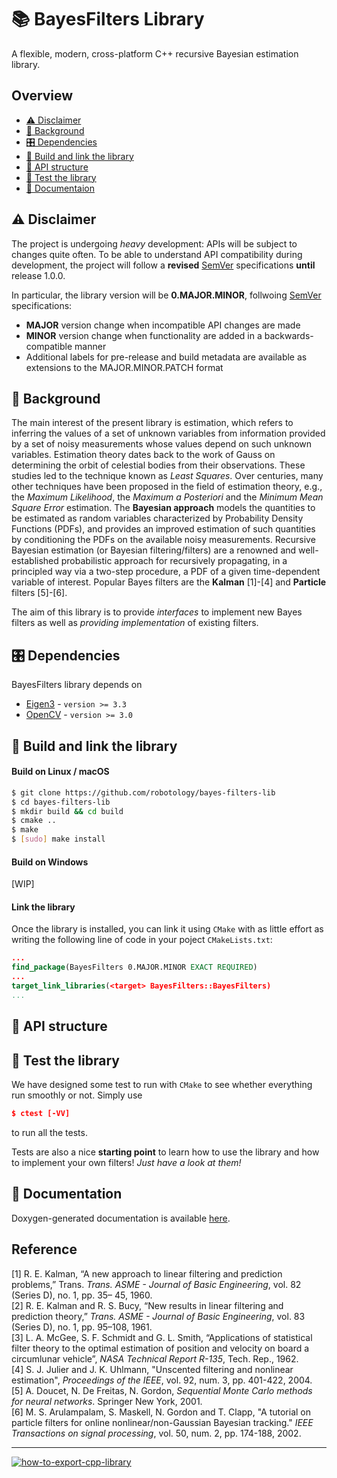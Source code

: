 📚 BayesFilters Library
===

A flexible, modern, cross-platform C++ recursive Bayesian estimation library.


## Overview
- [⚠️ Disclaimer](https://github.com/robotology/bayes-filters-lib/blob/devel/README.md#️-disclaimer)
- [📖 Background](https://github.com/robotology/bayes-filters-lib/blob/devel/README.md#-background)
- [🎛 Dependencies](https://github.com/robotology/bayes-filters-lib/blob/devel/README.md#-dependencies)
- [🔨 Build and link the library](https://github.com/robotology/bayes-filters-lib/blob/devel/README.md#-build-and-link-the-library)
- [📘 API structure](https://github.com/robotology/bayes-filters-lib/blob/devel/README.md#-api-structure)
- [🔬 Test the library](https://github.com/robotology/bayes-filters-lib/blob/devel/README.md#-test-the-library)
- [📝 Documentaion](https://github.com/robotology/bayes-filters-lib/blob/devel/README.md#-documentation)


## ⚠️ Disclaimer
The project is undergoing _heavy_ development: APIs will be subject to changes quite often.
To be able to understand API compatibility during development, the project will follow a **revised** [SemVer](http://semver.org/) specifications **until** release 1.0.0.

In particular, the library version will be **0.MAJOR.MINOR**, follwoing [SemVer](http://semver.org/) specifications:
 - **MAJOR** version change when incompatible API changes are made
 - **MINOR** version change when functionality are added in a backwards-compatible manner
 - Additional labels for pre-release and build metadata are available as extensions to the MAJOR.MINOR.PATCH format


## 📖 Background
The main interest of the present library is estimation, which refers to inferring the values of a set of unknown variables from information provided by a set of noisy measurements whose values depend on such unknown variables.
Estimation theory dates back to the work of Gauss on determining the orbit of celestial bodies from their observations.
These studies led to the technique known as _Least Squares_.
Over centuries, many other techniques have been proposed in the field of estimation theory, e.g., the _Maximum Likelihood_, the _Maximum a Posteriori_ and the _Minimum Mean Square Error_ estimation.
The **Bayesian approach** models the quantities to be estimated as random variables characterized by Probability Density Functions (PDFs), and provides an improved estimation of such quantities by conditioning the PDFs on the available noisy measurements.
Recursive Bayesian estimation (or Bayesian filtering/filters) are a renowned and well-established probabilistic approach for recursively propagating, in a principled way via a two-step procedure, a PDF of a given time-dependent variable of interest.
Popular Bayes filters are the **Kalman** [1]-[4] and **Particle** filters [5]-[6].

The aim of this library is to provide _interfaces_ to implement new Bayes filters as well as _providing implementation_ of existing filters.


## 🎛 Dependencies
BayesFilters library depends on
 - [Eigen3](https://bitbucket.org/eigen/eigen/) - `version >= 3.3`
 - [OpenCV](https://github.com/opencv/opencv) - `version >= 3.0`

## 🔨 Build and link the library
#### Build on Linux / macOS
```bash
$ git clone https://github.com/robotology/bayes-filters-lib
$ cd bayes-filters-lib
$ mkdir build && cd build
$ cmake ..
$ make
$ [sudo] make install
```

#### Build on Windows
[WIP]

#### Link the library
Once the library is installed, you can link it using `CMake` with as little effort as writing the following line of code in your poject `CMakeLists.txt`:
```cmake
...
find_package(BayesFilters 0.MAJOR.MINOR EXACT REQUIRED)
...
target_link_libraries(<target> BayesFilters::BayesFilters)
...
```


## 📘 API structure


## 🔬 Test the library
We have designed some test to run with `CMake` to see whether everything run smoothly or not. Simply use
```cmake
$ ctest [-VV]
```
to run all the tests.

Tests are also a nice **starting point** to learn how to use the library and how to implement your own filters! _Just have a look at them!_

## 📝 Documentation
Doxygen-generated documentation is available [here]().

## Reference
[1] R. E. Kalman, “A new approach to linear filtering and prediction problems,” Trans. _Trans. ASME - Journal of Basic Engineering_, vol. 82 (Series D), no. 1, pp. 35– 45, 1960.  
[2] R. E. Kalman and R. S. Bucy, “New results in linear filtering and prediction theory,” _Trans. ASME - Journal of Basic Engineering_, vol. 83 (Series D), no. 1, pp. 95–108, 1961.  
[3] L. A. McGee, S. F. Schmidt and G. L. Smith, “Applications of statistical filter theory to the optimal estimation of position and velocity on board a circumlunar vehicle”, _NASA Technical Report R-135_, Tech. Rep., 1962.  
[4] S. J. Julier and J. K. Uhlmann, "Unscented filtering and nonlinear estimation", _Proceedings of the IEEE_, vol. 92, num. 3, pp. 401-422, 2004.  
[5] A. Doucet, N. De Freitas, N. Gordon, _Sequential Monte Carlo methods for neural networks_. Springer New York, 2001.  
[6] M. S. Arulampalam, S. Maskell, N. Gordon and T. Clapp, "A tutorial on particle filters for online nonlinear/non-Gaussian Bayesian tracking." _IEEE Transactions on signal processing_, vol. 50, num. 2, pp. 174-188, 2002.

---
[![how-to-export-cpp-library](https://img.shields.io/badge/-Project%20Template-brightgreen.svg?style=flat-square&logo=data%3Aimage%2Fpng%3Bbase64%2CiVBORw0KGgoAAAANSUhEUgAAAEAAAAA9CAYAAAAd1W%2FBAAAABmJLR0QA%2FwD%2FAP%2BgvaeTAAAACXBIWXMAAAsTAAALEwEAmpwYAAAAB3RJTUUH4QEFECsmoylg4QAABRdJREFUaN7tmmuIVVUUx%2F%2F7OmpaaGP6oedkGJWNIWoFVqRZGkIPSrAQgqhEqSYxszeFUB%2FCAqcXUaSRZmZP6IFm42QEUWAjqT1EQ0dLHTMfaWajv76sM%2BxO59znuY%2Bcs2CYmXv33mud31577bX3WU5lEEDOueDvfpLGSBolaaiksyUNknRyqNs%2BSR2SfrKf1ZJaJG11zv1rzJoX4ETgYWAtpcuvwCvABQHcJMUlPevAi5KmxTTbKalN0hZJ2yRlvO%2BOlzTYvOScmP5fSrreOber1mZcQF9gU2j2dgDNwLgixmwE7ge%2BC415FDi%2FFt1%2BuWfkRuBqH1CJYw8B3vfG7wR61NLDn%2BoZt6IcHma%2F7%2FX0zEo6HpRi4KWeYWOTNswfz9OzoKpr3ov2s4HNnmHtwMAy6Vvk6VkPjKkWgInA5zm2r0eBulJn3P6%2FEdgZo2c%2F8BDQu9wP3Qg8DRyIMGJPFhCfAjOAUcAgwOXQ08%2BC3hSb8SMF5AyfANcG4Iteip7L9QMejNjeAlkEjLZ1n490Ah023g%2FAZ0AL8DWwAdgO%2FBnT9y%2Fgdm8CllggbI9ouxeYD4wsNtBcBXwcY8hGYGqo7xjKJyuAyZ6uQ%2Fb5fO%2BzEcCbMf23ANNzeZ6AYcA8oxeWbcDcIAGJWKOlANgCfGNesBR4Cpjqz15ocgIAr0Z4bE%2FgDhsvSt71kzJAAm7O4uJvABfnSmhKBNBY4PL8D4CYdqcBc4CDETp%2Fs3g2SDFGNRVoVCkARhQYlwJ5vgD7JgDLInTvzsT0mQd8BFyTTzrrnGstd84hqR5Y5321LJtNHrABks6V1FfSkVCzeuUxQweAl4Ah2WAAd5XDA4AzgOdCfVbmAe4G22GI2SXATnGFyBrg1rikw05vhcpwIGMBrI%2Bt3UnAMxYgw7Lc7I7Sf7oF0ajcYZ%2BdTBuA24oF4O%2FnS4ErI4w4E3irgLF22f5%2FMEe7r4AJ3vG7y8WBO4Fvs0T%2B8SEb7y4VgC%2B%2FW0QdGFLSC5hmsaRYWWNp7ikRoK%2FL4uLrbZZ7xnhqFwBHske3lZKelfSBc%2B5o6G6wQdJIuxMcIKnBu5FykrZL2iVpq6TVzrm2CMMHS5ouaYak8MPtlfS6pGbn3Ibw3WQYgKTm8LaSpOwHFgCXJHAC7A80AW0xupb4SzGf%2BUx6CeSzxmcBmQLT8Yl2VoiSDZbx9SgSbkUB%2BPKeHZwyMSn1YOBJ4HBM9tYMnFfqNVs1AQTSYQ8zDOgN3AOsi2n7jn%2FxkUTIqgUAuWSTbW3lyi67ANSpdmS3pIWSXnbOra2U0loB8IikJ4JXYJWUTI0AaA%2F260q%2F%2F8uom0sKIAWQAkgBpABSACmAFEAKIAWQAkgBpABSACmAFEB3kc5uBSD0wuUySVN8AB3dgEF%2FK7PdLWmVpOCV3dGMpCGSZkr6%2FliabeA44CagVdIeSXMl1XtNV0kaH%2B58VkQ1RiXklgQBjAYWW11hVLXbfVY2k3OgKfZ%2BvuYB2Bvk2THltIetYOOiYl2pAXgM%2BLkWAHh21dkktcaM2WolgD3DgbCUCDoceK3KAC7MUkO8A5gJ1Fci2DQBP1YCAHCSFWD9EtH3b3Pxy6sVdYdaZVZHEgA8Fw%2Fi0BcxfVqAyUCvklw84STjCuDDEgEMBxbGtPsDeAA4odb34D5WZt%2BeJ4AmK6PZHPHdQeBtYOz%2FNTEZCbwQU%2FaSq0x%2BEtCnqi6eMIxJWUrZAxd%2FPHjoY%2FZQYrnFHIvqh2zNj6uGTf8ARTOPo64fR94AAAAASUVORK5CYII%3D)](https://github.com/robotology/how-to-export-cpp-library)
